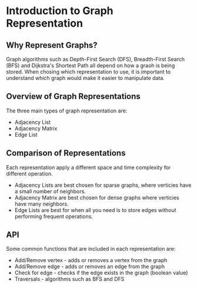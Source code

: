 # Introduction to Graph Representation
## Why Represent Graphs?
Graph algorithms such as Depth-First Search (DFS), Breadth-First Search (BFS) and Dijkstra's Shortest Path all depend on how a graoh is being stored. When chosing which representation to use, it is important to understand which graph would make it easier to manipulate data. 
## Overview of Graph Representations
The three main types of graph representation are:
- Adjacency List
- Adjacency Matrix
- Edge List
## Comparison of Representations
Each representation apply a different space and time complexity for different operation.
- Adjacency Lists are best chosen for sparse graphs, where verticies have a small number of neighbors. 
- Adjacency Matrix are best chosen for dense graphs where verticies have many neighbors. 
- Edge Lists are best for when all you need is to store edges without performing frequent operations.
## API
Some common functions that are included in each representation are:
- Add/Remove vertex - adds or removes a vertex from the graph
- Add/Remove edge - adds or removes an edge from the graph
- Check for edge - checks if the edge exists in the graph (boolean value)
- Traversals - algorithms such as BFS and DFS